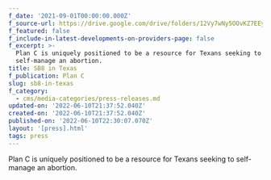 ```yaml
---
f_date: '2021-09-01T00:00:00.000Z'
f_source-url: https://drive.google.com/drive/folders/12Vy7wNy5OOvKZ7EEyagoS3jNXIHamlr5
f_featured: false
f_include-in-latest-developments-on-providers-page: false
f_excerpt: >-
  Plan C is uniquely positioned to be a resource for Texans seeking to
  self-manage an abortion.
title: SB8 in Texas
f_publication: Plan C
slug: sb8-in-texas
f_category:
  - cms/media-categories/press-releases.md
updated-on: '2022-06-10T21:37:52.040Z'
created-on: '2022-06-10T21:37:52.040Z'
published-on: '2022-06-10T22:30:07.070Z'
layout: '[press].html'
tags: press
---
```


Plan C is uniquely positioned to be a resource for Texans seeking to self-manage an abortion.
